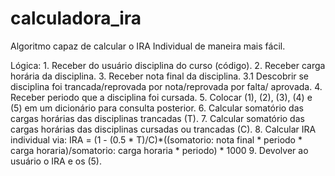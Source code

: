 # calculadora_ira
Algoritmo capaz de calcular o IRA Individual de maneira mais fácil.

Lógica:
    1. Receber do usuário disciplina do curso (código).
    2. Receber carga horária da disciplina.
    3. Receber nota final da disciplina.
        3.1 Descobrir se disciplina foi trancada/reprovada por nota/reprovada por falta/ aprovada.
    4. Receber periodo que a disciplina foi cursada.
    5. Colocar (1), (2), (3), (4) e (5) em um dicionário para consulta posterior.
    6. Calcular somatório das cargas horárias das disciplinas trancadas (T).
    7. Calcular somatório das cargas horárias das disciplinas cursadas ou trancadas (C).
    8. Calcular IRA individual via:
        IRA = (1 - (0.5 * T)/C)*((somatorio: nota final * periodo * carga horaria)/somatorio: carga horaria * periodo) * 1000
    9. Devolver ao usuário o IRA e os (5).
